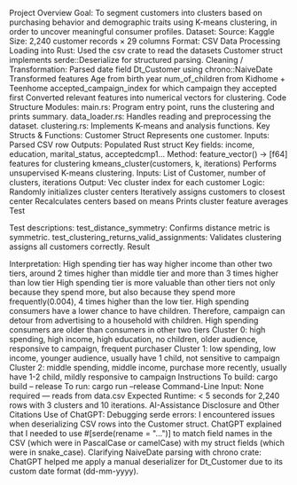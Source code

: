 Project Overview
Goal:
 To segment customers into clusters based on purchasing behavior and demographic traits using K-means clustering, in order to uncover meaningful consumer profiles.
Dataset:
Source: Kaggle
Size: 2,240 customer records × 29 columns
Format: CSV
Data Processing
Loading into Rust:
Used the csv crate to read the datasets
Customer struct implements serde::Deserialize for structured parsing.
Cleaning / Transformation:
Parsed date field Dt_Customer using chrono::NaiveDate
Transformed features
Age from birth year
num_of_children from Kidhome + Teenhome
accepted_campaign_index for which campaign they accepted first
Converted relevant features into numerical vectors for clustering.
Code Structure
Modules:
main.rs: Program entry point, runs the clustering and prints summary.
data_loader.rs: Handles reading and preprocessing the dataset.
clustering.rs: Implements K-means and analysis functions.
Key Structs & Functions:
Customer Struct
Represents one customer.
Inputs: Parsed CSV row
Outputs: Populated Rust struct
Key fields: income, education, marital_status, acceptedcmp1...
Method:
feature_vector() → [f64] features for clustering
kmeans_cluster(customers, k, iterations)
Performs unsupervised K-means clustering.
Inputs: List of Customer, number of clusters, iterations
Output: Vec<usize> cluster index for each customer
Logic:
Randomly initializes cluster centers
Iteratively assigns customers to closest center
Recalculates centers based on means
Prints cluster feature averages
Test

Test descriptions:
test_distance_symmetry: Confirms distance metric is symmetric.
test_clustering_returns_valid_assignments: Validates clustering assigns all customers correctly.
Result

Interpretation:
High spending tier has way higher income than other two tiers, around 2 times higher than middle tier and more than 3 times higher than low tier
High spending tier is more valuable than other tiers not only because they spend more, but also because they spend more frequently(0.004), 4 times higher than the low tier.
High spending consumers have a lower chance to have children. Therefore, campaign can detour from advertising to a household with children. 
High spending consumers are older than consumers in other two tiers
Cluster 0: high spending, high income, high education, no children, older audience, responsive to campaign, frequent purchaser
Cluster 1: low spending, low income, younger audience, usually have 1 child, not sensitive to campaign
Cluster 2: middle spending, middle income, purchase more recently, usually have 1-2 child, mildly responsive to campaign
Instructions
To build: cargo build – release
To run: cargo run –release
Command-Line Input:
None required — reads from data.csv
Expected Runtime:
< 5 seconds for 2,240 rows with 3 clusters and 10 iterations.
AI-Assistance Disclosure and Other Citations
Use of ChatGPT:
Debugging serde errors:
I encountered issues when deserializing CSV rows into the Customer struct. ChatGPT explained that I needed to use #[serde(rename = "...")] to match field names in the CSV (which were in PascalCase or camelCase) with my struct fields (which were in snake_case).
Clarifying NaiveDate parsing with chrono crate:
ChatGPT helped me apply a manual deserializer for Dt_Customer due to its custom date format (dd-mm-yyyy).


